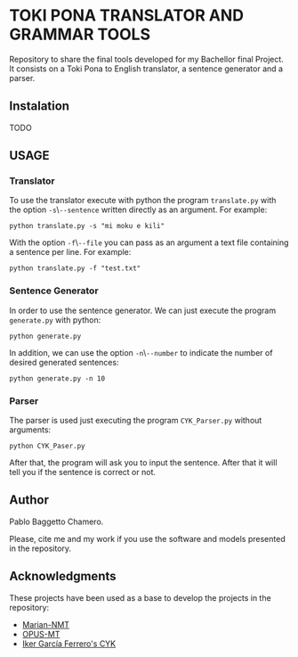 # TOKI PONA TRANSLATOR AND GRAMMAR TOOLS

Repository to share the final tools developed for my Bachellor final Project. It consists on a Toki Pona to English translator, a sentence generator and a parser.

## Instalation

TODO

## USAGE

### Translator

To use the translator execute with python the program `translate.py` with the option `-s`\\`--sentence` written directly as an argument. For example:
~~~
python translate.py -s "mi moku e kili"
~~~

With the option `-f`\\`--file` you can pass as an argument a text file containing a sentence per line. For example:

~~~
python translate.py -f "test.txt"
~~~

### Sentence Generator

In order to use the sentence generator. We can just execute the program `generate.py` with python:

~~~
python generate.py
~~~

In addition, we can use the option `-n`\\`--number` to indicate the number of desired generated sentences:

~~~
python generate.py -n 10
~~~

### Parser

The parser is used just executing the program `CYK_Parser.py` without arguments:

~~~
python CYK_Paser.py
~~~

After that, the program will ask you to input the sentence. After that it will tell you if the sentence is correct or not.

## Author
Pablo Baggetto Chamero.

Please, cite me and my work if you use the software and models presented in the repository.

## Acknowledgments

These projects have been used as a base to develop the projects in the repository:

- [Marian-NMT](https://github.com/marian-nmt/)
- [OPUS-MT](https://github.com/Helsinki-NLP/OPUS-MT-train)
- [Iker García Ferrero's CYK](https://github.com/ikergarcia1996) 